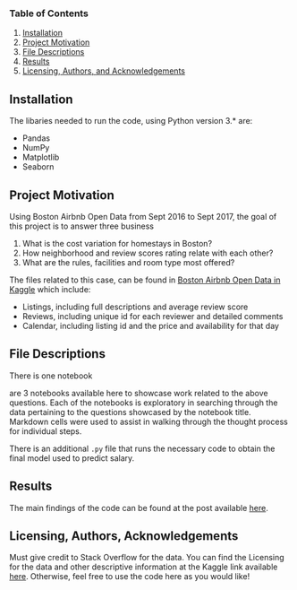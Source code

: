 ### Table of Contents

1. [Installation](#installation)
2. [Project Motivation](#motivation)
3. [File Descriptions](#files)
4. [Results](#results)
5. [Licensing, Authors, and Acknowledgements](#licensing)

## Installation <a name="installation"></a>

The libaries needed to run the code, using Python version 3.* are:

* Pandas
* NumPy
* Matplotlib
* Seaborn

## Project Motivation<a name="motivation"></a>

Using Boston Airbnb Open Data from Sept 2016 to Sept 2017, the goal of this project is to answer three business 

1. What is the cost variation for homestays in Boston?
2. How neighborhood and review scores rating relate with each other?
3. What are the rules, facilities and room type most offered?

The files related to this case, can be found in [Boston Airbnb Open Data in Kaggle](https://www.kaggle.com/airbnb/boston) which include: 

* Listings, including full descriptions and average review score
* Reviews, including unique id for each reviewer and detailed comments
* Calendar, including listing id and the price and availability for that day

## File Descriptions <a name="files"></a>

There is one notebook 

are 3 notebooks available here to showcase work related to the above questions.  Each of the notebooks is exploratory in searching through the data pertaining to the questions showcased by the notebook title.  Markdown cells were used to assist in walking through the thought process for individual steps.  

There is an additional `.py` file that runs the necessary code to obtain the final model used to predict salary.

## Results<a name="results"></a>

The main findings of the code can be found at the post available [here](https://medium.com/@josh_2774/how-do-you-become-a-developer-5ef1c1c68711).

## Licensing, Authors, Acknowledgements<a name="licensing"></a>

Must give credit to Stack Overflow for the data.  You can find the Licensing for the data and other descriptive information at the Kaggle link available [here](https://www.kaggle.com/stackoverflow/so-survey-2017/data).  Otherwise, feel free to use the code here as you would like! 

